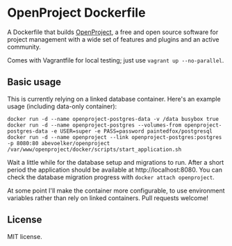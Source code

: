 # OpenProject Dockerfile

A Dockerfile that builds [OpenProject][openproject], a free and open source software for project management with a wide set of features and plugins and an active community.

Comes with Vagrantfile for local testing; just use `vagrant up --no-parallel`.

## Basic usage

This is currently relying on a linked database container.  Here's an example usage (including data-only container):

```
docker run -d --name openproject-postgres-data -v /data busybox true
docker run -d --name openproject-postgres --volumes-from openproject-postgres-data -e USER=super -e PASS=password paintedfox/postgresql
docker run -d --name openproject --link openproject-postgres:postgres -p 8080:80 abevoelker/openproject /var/www/openproject/docker/scripts/start_application.sh
```

Wait a little while for the database setup and migrations to run.  After a short period the application should be available at http://localhost:8080.  You can check the database migration progress with `docker attach openproject`.

At some point I'll make the container more configurable, to use environment variables rather than rely on linked containers.  Pull requests welcome!

## License

MIT license.

[openproject]: https://www.openproject.org/
